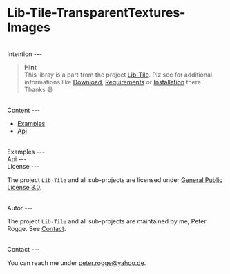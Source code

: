 Lib-Tile-TransparentTextures-Images
===



<br />
Intention
---

> __Hint__  
> This libray is a part from the project [Lib-Tile]. Plz see for additional 
> informations like [Download], [Requirements] or [Installation] there. Thanks :smile:



<br />
Content
---

* [Examples](#Examples)
* [Api](#Api)



<br />
Examples<a name="Examples" />
---



<br />
Api<a name="Api" />
---


<br />
License<a name="License" />
---

The project `Lib-Tile` and all sub-projects are licensed under [General Public License 3.0].



<br />
Autor<a name="Autor" />
---

The project `Lib-Tile` and all sub-projects are maintained by me, Peter Rogge. 
See [Contact](#Contact).



<br />
Contact<a name="Contact" />
---

You can reach me under <peter.rogge@yahoo.de>.



[//]: # (Images)



[//]: # (Links)
[Download]:https://github.com/Naoghuman/lib-tile/blob/master/README.md#Download
[General Public License 3.0]:http://www.gnu.org/licenses/gpl-3.0.en.html
[Installation]:https://github.com/Naoghuman/lib-tile/blob/master/README.md#Installation
[Lib-Tile]:https://github.com/Naoghuman/lib-tile
[Requirements]:https://github.com/Naoghuman/lib-tile/blob/master/README.md#Requirements

